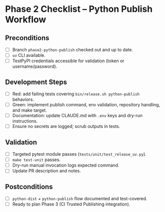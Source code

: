 <!-- markdownlint-disable MD013 MD025 -->
# Phase 2 Checklist – Python Publish Workflow

## Preconditions
- [ ] Branch `phase2-python-publish` checked out and up to date.
- [ ] `uv` CLI available.
- [ ] TestPyPI credentials accessible for validation (token or username/password).

## Development Steps
- [ ] Red: add failing tests covering `bin/release.sh python-publish` behaviors.
- [ ] Green: implement publish command, env validation, repository handling, and make target.
- [ ] Documentation: update CLAUDE.md with `.env` keys and dry-run instructions.
- [ ] Ensure no secrets are logged; scrub outputs in tests.

## Validation
- [ ] Targeted pytest module passes (`tests/unit/test_release_uv.py`).
- [ ] `make test-unit` passes.
- [ ] Dry-run manual invocation logs expected command.
- [ ] Update PR description and notes.

## Postconditions
- [ ] `python-dist` + `python-publish` flow documented and test-covered.
- [ ] Ready to plan Phase 3 (CI Trusted Publishing integration).
